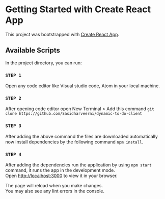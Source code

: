 # Getting Started with Create React App

This project was bootstrapped with [Create React App](https://github.com/facebook/create-react-app).

## Available Scripts

In the project directory, you can run:

### `STEP 1` 

Open any code editor like Visual studio code, Atom in your local machine.

### `STEP 2` 

After opening code editor open New Terminal > Add this command `git clone https://github.com/Sasidharveerni/dynamic-to-do-client`

### `STEP 3` 

After adding the above command the files are downloaded automatically now install dependencies by the following command `npm install`.

### `STEP 4` 

After adding the dependencies run the application by using `npm start` command,
it runs the app in the development mode.\
Open [http://localhost:3000](http://localhost:3000) to view it in your browser.


The page will reload when you make changes.\
You may also see any lint errors in the console.



